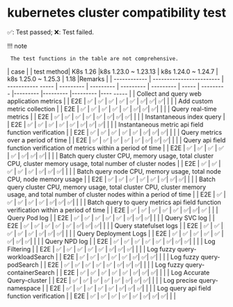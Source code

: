 # kubernetes cluster compatibility test

✅: Test passed; ❌: Test failed.

!!! note

     The test functions in the table are not comprehensive.

| case | | test method| K8s 1.26 |k8s 1.23.0 ~ 1.23.13 | k8s 1.24.0 ~ 1.24.7 | k8s 1.25.0 ~ 1.25.3 | 1.18 |Remarks |
| ------------ | ------------------------ | ----------- ----- | --------- | --------- | --------- | --------- | ----- | --------- |--------- |--------- |--------- |---- ----- |
| Collect and query web application metrics | | E2E | ✅ | ✅ | ✅ | ✅ | ✅ | ✅| ✅| ✅| | |
| Add custom metric collection | | E2E | ✅ | ✅ | ✅ | ✅ | ✅ | ✅| ✅| ✅| | |
| Query real-time metrics | | E2E | ✅ | ✅ | ✅ | ✅ | ✅ | ✅| ✅| ✅| | |
| Instantaneous index query | | E2E | ✅ | ✅ | ✅ | ✅ | ✅ | ✅| ✅| ✅| | |
| Instantaneous metric api field function verification | | E2E | ✅ | ✅ | ✅ | ✅ | ✅ | ✅| ✅| ✅| | |
| Query metrics over a period of time | | E2E | ✅ | ✅ | ✅ | ✅ | ✅ | ✅| ✅| ✅| | |
| Query api field function verification of metrics within a period of time | | E2E | ✅ | ✅ | ✅ | ✅ | ✅ | ✅| ✅| ✅| | |
| Batch query cluster CPU, memory usage, total cluster CPU, cluster memory usage, total number of cluster nodes | | E2E | ✅ | ✅ | ✅ | ✅ | ✅ | ✅| ✅| ✅| | |
| Batch query node CPU, memory usage, total node CPU, node memory usage | | E2E | ✅ | ✅ | ✅ | ✅ | ✅ | ✅| ✅| ✅| | |
| Batch query cluster CPU, memory usage, total cluster CPU, cluster memory usage, and total number of cluster nodes within a period of time | | E2E | ✅ | ✅ | ✅ | ✅ | ✅ | ✅| ✅| ✅| | |
| Batch query to query metrics api field function verification within a period of time | | E2E | ✅ | ✅ | ✅ | ✅ | ✅ | ✅| ✅| ✅ | |
| Query Pod log | | E2E | ✅ | ✅ | ✅ | ✅ | ✅ | ✅| ✅| ✅| | |
| Query SVC log | | E2E | ✅ | ✅ | ✅ | ✅ | ✅ | ✅| ✅| ✅| | |
| Query statefulset logs | | E2E | ✅ | ✅ | ✅ | ✅ | ✅ | ✅| ✅| ✅| | |
| Query Deployment Logs | | E2E | ✅ | ✅ | ✅ | ✅ | ✅ | ✅| ✅| ✅| | |
| Query NPD log | | E2E | ✅ | ✅ | ✅ | ✅ | ✅ | ✅| ✅| ✅| | |
| Log Filtering | | E2E | ✅ | ✅ | ✅ | ✅ | ✅ | ✅| ✅| ✅| | |
| Log fuzzy query-workloadSearch | | E2E | ✅ | ✅ | ✅ | ✅ | ✅ | ✅| ✅| ✅| | |
| Log fuzzy query-podSearch | | E2E | ✅ | ✅ | ✅ | ✅ | ✅ | ✅| ✅| ✅| | |
| Log fuzzy query-containerSearch | | E2E | ✅ | ✅ | ✅ | ✅ | ✅ | ✅| ✅| ✅| | |
| Log Accurate Query-cluster | | E2E | ✅ | ✅ | ✅ | ✅ | ✅ | ✅| ✅| ✅| | |
| Log precise query-namespace | | E2E | ✅ | ✅ | ✅ | ✅ | ✅ | ✅| ✅| ✅| | |
| Log query api field function verification | | E2E | ✅ | ✅ | ✅ | ✅ | ✅ | ✅| ✅| ✅| | |